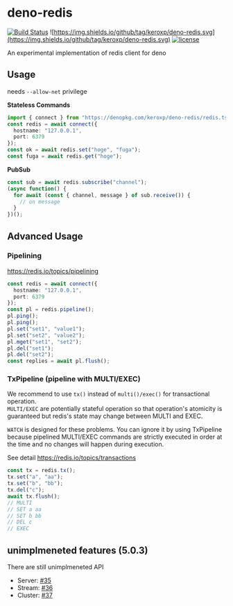 # deno-redis

[![Build Status](https://github.com/keroxp/deno-redis/workflows/CI/badge.svg)](https://github.com/keroxp/deno-redis/actions)
![https://img.shields.io/github/tag/keroxp/deno-redis.svg](https://img.shields.io/github/tag/keroxp/deno-redis.svg)
[![license](https://img.shields.io/github/license/keroxp/deno-redis.svg)](https://github.com/keroxp/deno-redis)

An experimental implementation of redis client for deno

## Usage

needs `--allow-net` privilege

**Stateless Commands**

```ts
import { connect } from "https://denopkg.com/keroxp/deno-redis/redis.ts";
const redis = await connect({
  hostname: "127.0.0.1",
  port: 6379
});
const ok = await redis.set("hoge", "fuga");
const fuga = await redis.get("hoge");
```

**PubSub**

```ts
const sub = await redis.subscribe("channel");
(async function() {
  for await (const { channel, message } of sub.receive()) {
    // on message
  }
})();
```

## Advanced Usage

### Pipelining

https://redis.io/topics/pipelining

```ts
const redis = await connect({
  hostname: "127.0.0.1",
  port: 6379
});
const pl = redis.pipeline();
pl.ping();
pl.ping();
pl.set("set1", "value1");
pl.set("set2", "value2");
pl.mget("set1", "set2");
pl.del("set1");
pl.del("set2");
const replies = await pl.flush();
```

### TxPipeline (pipeline with MULTI/EXEC)

We recommend to use `tx()` instead of `multi()/exec()` for transactional operation.  
`MULTI/EXEC` are potentially stateful operation so that operation's atomicity is guaranteed but redis's state may change between MULTI and EXEC.

`WATCH` is designed for these problems. You can ignore it by using TxPipeline because pipelined MULTI/EXEC commands are strictly executed in order at the time and no changes will happen during execution.

See detail https://redis.io/topics/transactions

```ts
const tx = redis.tx();
tx.set("a", "aa");
tx.set("b", "bb");
tx.del("c");
await tx.flush();
// MULTI
// SET a aa
// SET b bb
// DEL c
// EXEC
```

## unimplmeneted features (5.0.3)

There are still unimplmeneted API

- Server: [#35](https://github.com/keroxp/deno-redis/issues/35)
- Stream: [#36](https://github.com/keroxp/deno-redis/issues/36)
- Cluster: [#37](https://github.com/keroxp/deno-redis/issues/37)
